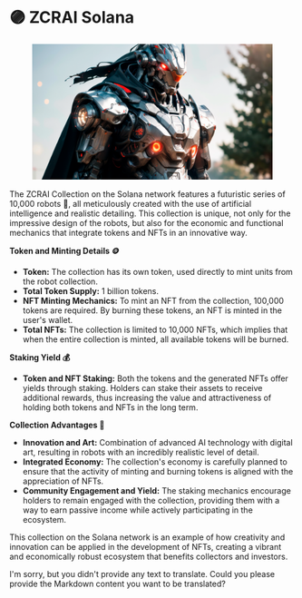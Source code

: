 # 🟣 ZCRAI Solana

<figure><img src="../../../.gitbook/assets/image (59).png" alt=""><figcaption></figcaption></figure>

The ZCRAI Collection on the Solana network features a futuristic series of 10,000 robots 🤖, all meticulously created with the use of artificial intelligence and realistic detailing. This collection is unique, not only for the impressive design of the robots, but also for the economic and functional mechanics that integrate tokens and NFTs in an innovative way.

**Token and Minting Details 🪙**

* **Token:** The collection has its own token, used directly to mint units from the robot collection.
* **Total Token Supply:** 1 billion tokens.
* **NFT Minting Mechanics:** To mint an NFT from the collection, 100,000 tokens are required. By burning these tokens, an NFT is minted in the user's wallet.
* **Total NFTs:** The collection is limited to 10,000 NFTs, which implies that when the entire collection is minted, all available tokens will be burned.

**Staking Yield 💰**

* **Token and NFT Staking:** Both the tokens and the generated NFTs offer yields through staking. Holders can stake their assets to receive additional rewards, thus increasing the value and attractiveness of holding both tokens and NFTs in the long term.

**Collection Advantages 🚀**

* **Innovation and Art:** Combination of advanced AI technology with digital art, resulting in robots with an incredibly realistic level of detail.
* **Integrated Economy:** The collection's economy is carefully planned to ensure that the activity of minting and burning tokens is aligned with the appreciation of NFTs.
* **Community Engagement and Yield:** The staking mechanics encourage holders to remain engaged with the collection, providing them with a way to earn passive income while actively participating in the ecosystem.

This collection on the Solana network is an example of how creativity and innovation can be applied in the development of NFTs, creating a vibrant and economically robust ecosystem that benefits collectors and investors.

I'm sorry, but you didn't provide any text to translate. Could you please provide the Markdown content you want to be translated?

